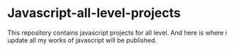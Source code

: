 # Javascript-all-level-projects
This repository contains javascript projects for all level. And here is where i update all my works of javascript will be published. 
